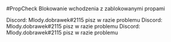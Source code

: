 #PropCheck
Blokowanie wchodzenia z zablokowanymi propami

Discord: Mlody.dobrawek#2115 pisz w razie problemu 
Discord: Mlody.dobrawek#2115 pisz w razie problemu 
Discord: Mlody.dobrawek#2115 pisz w razie problemu 

